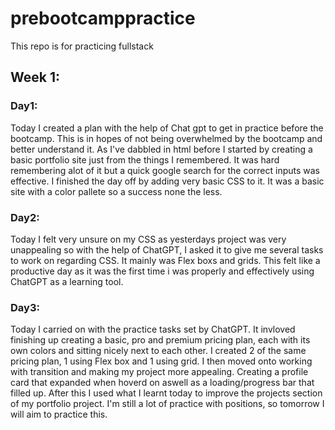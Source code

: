# prebootcamppractice
This repo is for practicing fullstack

## Week 1:

### Day1:
Today I created a plan with the help of Chat gpt to get in practice before the bootcamp. This is in hopes of not being overwhelmed by the bootcamp and better understand it.
As I've dabbled in html before I started by creating a basic portfolio site just from the things I remembered. It was hard remembering alot of it but a quick google search for the correct inputs was effective. I finished the day off by adding very basic CSS to it. It was a basic site with a color pallete so a success none the less.

### Day2:
Today I felt very unsure on my CSS as yesterdays project was very unappealing so with the help of ChatGPT, I asked it to give me several tasks to work on regarding CSS. It mainly was Flex boxs and grids. This felt like a productive day as it was the first time i was properly and effectively using ChatGPT as a learning tool.

### Day3:
Today I carried on with the practice tasks set by ChatGPT. It invloved finishing up creating a basic, pro and premium pricing plan, each with its own colors and sitting nicely next to each other. I created 2 of the same pricing plan, 1 using Flex box and 1 using grid. I then moved onto working with transition and making my project more appealing. Creating a profile card that expanded when hoverd on aswell as a loading/progress bar that filled up. After this I used what I learnt today to improve the projects section of my portfolio project.
I'm still a lot of practice with positions, so tomorrow I will aim to practice this.
